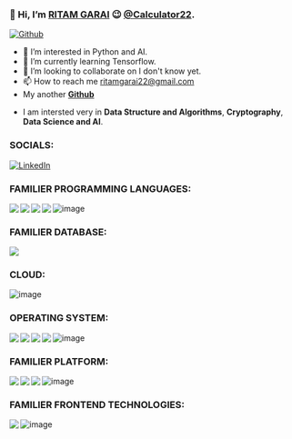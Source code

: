 ### 👋 Hi, I’m <u>RITAM GARAI</u>  😉 <u>@Calculator22</u>.
[![Github](https://img.shields.io/github/followers/Ritam22?style=social)](https://github.com/Calculator22)
- 👀 I’m interested in Python and AI.
- 🌱 I’m currently learning Tensorflow.
- 💞️ I’m looking to collaborate on I don't know yet.
- 📫 How to reach me ritamgarai22@gmail.com
- My another <a href="https://github.com/Ritam22"><b>Github</b></a>
<!---
Calculator22/Calculator22 is a ✨ special ✨ repository because its `README.md` (this file) appears on your GitHub profile.
You can click the Preview link to take a look at your changes.
--->
- I am intersted very in <b>Data Structure and Algorithms</b>, <b>Cryptography</b>, <b> Data Science and AI</b>.

### SOCIALS:
<a href="https://www.linkedin.com/in/ritam-garai-8b27111a7/">![LinkedIn](https://img.shields.io/badge/LinkedIn-0077B5?style=for-the-badge&logo=linkedin&logoColor=white)</a>

### FAMILIER PROGRAMMING LANGUAGES:

<img align="left" src="https://img.shields.io/badge/Python-FFD43B?style=for-the-badge&logo=python&logoColor=darkgreen"/>

<img align="left" src="https://img.shields.io/badge/JavaScript-323330?style=for-the-badge&logo=javascript&logoColor=F7DF1E"/>

<img align="left" src="https://img.shields.io/badge/C-00599C?style=for-the-badge&logo=c&logoColor=white"/>
<img align="left" src="https://img.shields.io/badge/Java-ED8B00?style=for-the-badge&logo=java&logoColor=white"/>

![image](https://img.shields.io/badge/C%2B%2B-00599C?style=for-the-badge&logo=c%2B%2B&logoColor=white)

<div>
<h3>FAMILIER DATABASE:</h3>
<img src="https://img.shields.io/badge/MySQL-00000F?style=for-the-badge&logo=mysql&logoColor=white"></img>
</div>

### CLOUD:

![image](https://img.shields.io/badge/Google_Cloud-4285F4?style=for-the-badge&logo=google-cloud&logoColor=white)

### OPERATING SYSTEM:

<img align="left" src="https://img.shields.io/badge/Ubuntu-E95420?style=for-the-badge&logo=ubuntu&logoColor=white"/>

<img align="left" src="https://img.shields.io/badge/Kali_Linux-557C94?style=for-the-badge&logo=kali-linux&logoColor=white"/>

<img align="left" src="https://img.shields.io/badge/Linux_Mint-87CF3E?style=for-the-badge&logo=linux-mint&logoColor=white"/>

<img align="left" src="https://img.shields.io/badge/Windows-0078D6?style=for-the-badge&logo=windows&logoColor=white"/>

![image](https://img.shields.io/badge/Android-3DDC84?style=for-the-badge&logo=android&logoColor=white)

### FAMILIER PLATFORM:

<img align="left" src="https://img.shields.io/badge/Visual_Studio_Code-0078D4?style=for-the-badge&logo=visual%20studio%20code&logoColor=white"/>

<img align="left" src="https://img.shields.io/badge/pycharm-143?style=for-the-badge&logo=pycharm&logoColor=black&color=black&labelColor=green"/>

<img align="left" src="https://img.shields.io/badge/IntelliJIDEA-000000.svg?style=for-the-badge&logo=intellij-idea&logoColor=white"/>

![image](https://img.shields.io/badge/Spyder-838485?style=for-the-badge&logo=spyder%20ide&logoColor=maroon)

### FAMILIER FRONTEND TECHNOLOGIES:

<img align="left" src="https://img.shields.io/badge/Bootstrap-563D7C?style=for-the-badge&logo=bootstrap&logoColor=white"/>

![image](https://img.shields.io/badge/Angular-DD0031?style=for-the-badge&logo=angular&logoColor=white)

